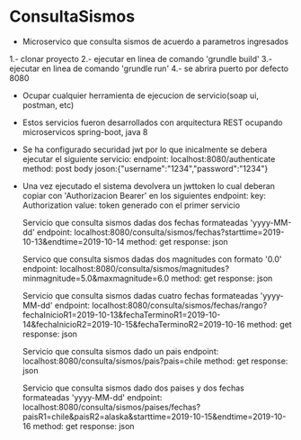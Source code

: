 # ConsultaSismos
- Microservico que consulta sismos de acuerdo a parametros ingresados

1.- clonar proyecto
2.- ejecutar en linea de comando 'grundle build'
3.- ejecutar en linea de comando 'grundle run'
4.- se abrira puerto por defecto 8080

- Ocupar cualquier herramienta de ejecucion de servicio(soap ui, postman, etc) 
- Estos servicios fueron desarrollados con arquitectura REST ocupando microservicos spring-boot, java 8

- Se ha configurado securidad jwt por lo que inicalmente se debera ejecutar el siguiente servicio:
  endpoint: localhost:8080/authenticate 
  method: post
  body joson:{"username":"1234","password":"1234"} 
  
- Una vez ejecutado el sistema devolvera un jwttoken lo cual deberan copiar con 'Authorizacion Bearer' en los siguientes endpoint:
  key: Authorization
  value: token generado con el primer servicio

  Servicio que consulta sismos dadas dos fechas formateadas 'yyyy-MM-dd'
  endpoint: localhost:8080/consulta/sismos/fechas?starttime=2019-10-13&endtime=2019-10-14
  method: get
  response: json
  
  Servico que consulta sismos dadas dos magnitudes con formato '0.0'
  endpoint: localhost:8080/consulta/sismos/magnitudes?minmagnitude=5.0&maxmagnitude=6.0
  method: get
  response: json
  
  Servicio que consulta sismos dadas cuatro fechas formateadas 'yyyy-MM-dd'
  endpoint: localhost:8080/consulta/sismos/fechas/rango?fechaInicioR1=2019-10-13&fechaTerminoR1=2019-10-14&fechaInicioR2=2019-10-15&fechaTerminoR2=2019-10-16
  method: get
  response: json
  
  Servicio que consulta sismos dado un pais
  endpoint: localhost:8080/consulta/sismos/pais?pais=chile
  method: get
  response: json
  
  Servicio que consulta sismos dado dos paises y dos fechas formateadas 'yyyy-MM-dd'
  endpoint: localhost:8080/consulta/sismos/paises/fechas?paisR1=chile&paisR2=alaska&starttime=2019-10-15&endtime=2019-10-16
  method: get
  response: json
  


